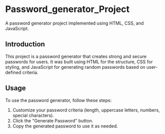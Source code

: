 # Password_generator_Project
A password generator project implemented using HTML, CSS, and JavaScript.

## Introduction
This project is a password generator that creates strong and secure passwords for users. It was built using HTML for the structure, CSS for styling, and JavaScript for generating random passwords based on user-defined criteria.

## Usage
To use the password generator, follow these steps:

1. Customize your password criteria (length, uppercase letters, numbers, special characters).
2. Click the "Generate Password" button.
3. Copy the generated password to use it as needed.
